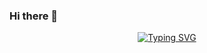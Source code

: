 ### Hi there 👋

<p align="center">
  <a href="https://git.io/typing-svg"><img src="https://readme-typing-svg.demolab.com?font=Fira+Code&pause=1000&color=800080&multiline=true&width=435&lines=Front-End+Web+developer;Always+learning+new+things;Welcome+to+my+code+world" alt="Typing SVG" /></a>
  </p>
